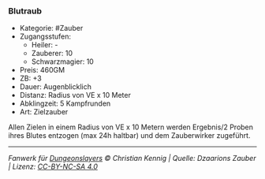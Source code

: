 ### Blutraub

- Kategorie: #Zauber
- Zugangsstufen:
  - Heiler: -
  - Zauberer: 10
  - Schwarzmagier: 10
- Preis: 460GM
- ZB: +3
- Dauer: Augenblicklich
- Distanz: Radius von VE x 10 Meter
- Abklingzeit: 5 Kampfrunden
- Art: Zielzauber



Allen Zielen in einem Radius von VE x 10 Metern werden Ergebnis/2 Proben ihres Blutes entzogen (max 24h haltbar) und dem Zauberwirker zugeführt.

---

_Fanwerk für [Dungeonslayers](https://www.dungeonslayers.net/) © Christian Kennig | Quelle: Dzaarions Zauber | Lizenz: [CC-BY-NC-SA 4.0](https://creativecommons.org/licenses/by-nc-sa/4.0/deed.de)_

